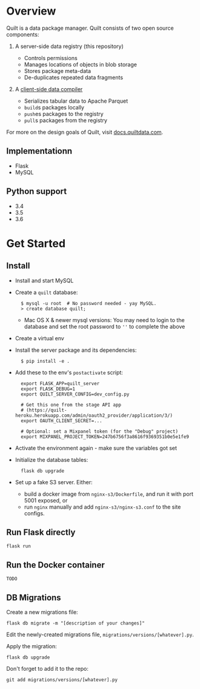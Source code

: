 # Overview
Quilt is a data package manager. Quilt consists of two open source components:

1. A server-side data registry (this repository)
    - Controls permissions
    - Manages locations of objects in blob storage
    - Stores package meta-data
    - De-duplicates repeated data fragments
    
2. A [client-side data compiler](https://github.com/quiltdata/quilt-compiler)
    - Serializes tabular data to Apache Parquet
    - `build`s packages locally
    - `push`es packages to the registry
    - `pull`s packages from the registry
    
For more on the design goals of Quilt, visit [docs.quiltdata.com](https://docs.quiltdata.com/).

## Implementationn
* Flask
* MySQL

## Python support
- 3.4
- 3.5
- 3.6

# Get Started
## Install
* Install and start MySQL
* Create a `quilt` database:

        $ mysql -u root  # No password needed - yay MySQL.
        > create database quilt;

  * Mac OS X & newer mysql versions: You may need to login to the database and set the root password to `''` to complete the above

* Create a virtual env
* Install the server package and its dependencies:

        $ pip install -e .

* Add these to the env's `postactivate` script:

        export FLASK_APP=quilt_server
        export FLASK_DEBUG=1
        export QUILT_SERVER_CONFIG=dev_config.py

        # Get this one from the stage API app
        # (https://quilt-heroku.herokuapp.com/admin/oauth2_provider/application/3/)
        export OAUTH_CLIENT_SECRET=...

        # Optional: set a Mixpanel token (for the "Debug" project)
        export MIXPANEL_PROJECT_TOKEN=247b6756f3a8616f9369351b0e5e1fe9

* Activate the environment again - make sure the variables got set
* Initialize the database tables:

        flask db upgrade
* Set up a fake S3 server. Either:
    * build a docker image from `nginx-s3/Dockerfile`, and run it with port 5001 exposed, or
    * run `nginx` manually and add `nginx-s3/nginx-s3.conf` to the site configs.

## Run Flask directly

    flask run

## Run the Docker container

    TODO

## DB Migrations
Create a new migrations file:

    flask db migrate -m "[description of your changes]"

Edit the newly-created migrations file, `migrations/versions/[whatever].py`.

Apply the migration:

    flask db upgrade

Don't forget to add it to the repo:

    git add migrations/versions/[whatever].py
